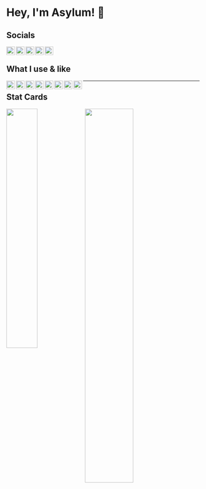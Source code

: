# Hey, I'm Asylum! 👋

## Socials

<img align="left" width="22px" src="https://simpleicons.org/icons/discord.svg" />
<a href="https://youtube.com/asylumxd">
    <img align="left" width="22px" src="https://simpleicons.org/icons/youtube.svg" />
</a>
<a href="https://twitter.com/asxlvmwastaken">
    <img align="left" width="22px" src="https://simpleicons.org/icons/twitter.svg" />
</a>
<a href="https://gitlab.com/asxlvm">
    <img align="left" width="22px" src="https://simpleicons.org/icons/gitlab.svg" />
</a>
<a href="https://replit.com/@asxlvm">
    <img align="left" width="22px" src="https://simpleicons.org/icons/replit.svg" />
</a>

<br />

## What I use & like

<img align="left" width="22px" src="https://simpleicons.org/icons/python.svg" />
<img align="left" width="22px" src="https://simpleicons.org/icons/neovim.svg" />
<img align="left" width="22px" src="https://simpleicons.org/icons/raspberrypi.svg" />
<img align="left" width="22px" src="https://simpleicons.org/icons/android.svg" />
<img align="left" width="22px" src="https://simpleicons.org/icons/debian.svg" />
<img align="left" width="22px" src="https://simpleicons.org/icons/mongodb.svg" />
<img align="left" width="22px" src="https://simpleicons.org/icons/cplusplus.svg" />
<img align="left" width="22px" src="https://simpleicons.org/icons/python.svg" />

---

## Stat Cards

<img align="left" width=40% src="https://github-readme-stats.vercel.app/api/top-langs/?username=asxlvm" />
<img align="left" width=50% src="https://github-readme-stats.vercel.app/api?username=asxlvm&show_icons=true&count_private=true" />
